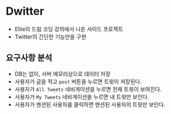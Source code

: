 # Dwitter

- Ellie의 드림 코딩 강의에서 나온 사이드 프로젝트
- Twitter의 간단한 기능만을 구현

## 요구사항 분석

- DB는 없이, 서버 메모리상으로 데이터 저장
- 사용자가 글을 적고 `post` 버튼을 누르면 트윗이 저장된다.
- 사용자가 `All Tweets` 네비게이션을 누르면 전체 트윗이 보여진다.
- 사용자가 `My Tweets` 네비게이션을 누르면 내 트윗만 보인다.
- 사용자가 멘션된 사용자를 클릭하면 멘션된 사용자의 트윗만 보인다.
